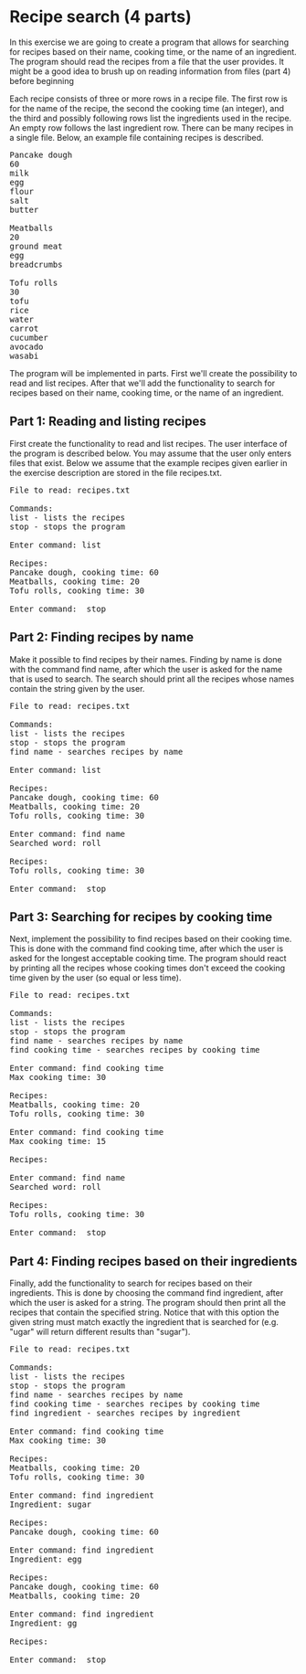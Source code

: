 # Recipe search (4 parts)
In this exercise we are going to create a program that allows for searching for recipes based on their name, cooking time, or the name of an ingredient. The program should read the recipes from a file that the user provides. It might be a good idea to brush up on reading information from files (part 4) before beginning

Each recipe consists of three or more rows in a recipe file. The first row is for the name of the recipe, the second the cooking time (an integer), and the third and possibly following rows list the ingredients used in the recipe. An empty row follows the last ingredient row. There can be many recipes in a single file. Below, an example file containing recipes is described.

<pre>
Pancake dough
60
milk
egg
flour
salt
butter

Meatballs
20
ground meat
egg
breadcrumbs

Tofu rolls
30
tofu
rice
water
carrot
cucumber
avocado
wasabi
</pre>

The program will be implemented in parts. First we'll create the possibility to read and list recipes. After that we'll add the functionality to search for recipes based on their name, cooking time, or the name of an ingredient.

## Part 1: Reading and listing recipes
First create the functionality to read and list recipes. The user interface of the program is described below. You may assume that the user only enters files that exist. Below we assume that the example recipes given earlier in the exercise description are stored in the file recipes.txt.

<pre>
File to read: recipes.txt

Commands:
list - lists the recipes
stop - stops the program

Enter command: list

Recipes:
Pancake dough, cooking time: 60
Meatballs, cooking time: 20
Tofu rolls, cooking time: 30

Enter command:  stop
</pre>

## Part 2: Finding recipes by name
Make it possible to find recipes by their names. Finding by name is done with the command find name, after which the user is asked for the name that is used to search. The search should print all the recipes whose names contain the string given by the user.

<pre>
File to read: recipes.txt

Commands:
list - lists the recipes
stop - stops the program
find name - searches recipes by name

Enter command: list

Recipes:
Pancake dough, cooking time: 60
Meatballs, cooking time: 20
Tofu rolls, cooking time: 30

Enter command: find name
Searched word: roll

Recipes:
Tofu rolls, cooking time: 30

Enter command:  stop
</pre>

## Part 3: Searching for recipes by cooking time
Next, implement the possibility to find recipes based on their cooking time. This is done with the command find cooking time, after which the user is asked for the longest acceptable cooking time. The program should react by printing all the recipes whose cooking times don't exceed the cooking time given by the user (so equal or less time).

<pre>
File to read: recipes.txt

Commands:
list - lists the recipes
stop - stops the program
find name - searches recipes by name
find cooking time - searches recipes by cooking time

Enter command: find cooking time
Max cooking time: 30

Recipes:
Meatballs, cooking time: 20
Tofu rolls, cooking time: 30

Enter command: find cooking time
Max cooking time: 15

Recipes:

Enter command: find name
Searched word: roll

Recipes:
Tofu rolls, cooking time: 30

Enter command:  stop
</pre>

## Part 4: Finding recipes based on their ingredients

Finally, add the functionality to search for recipes based on their ingredients. This is done by choosing the command find ingredient, after which the user is asked for a string. The program should then print all the recipes that contain the specified string. Notice that with this option the given string must match exactly the ingredient that is searched for (e.g. "ugar" will return different results than "sugar").

<pre>
File to read: recipes.txt

Commands:
list - lists the recipes
stop - stops the program
find name - searches recipes by name
find cooking time - searches recipes by cooking time
find ingredient - searches recipes by ingredient

Enter command: find cooking time
Max cooking time: 30

Recipes:
Meatballs, cooking time: 20
Tofu rolls, cooking time: 30

Enter command: find ingredient
Ingredient: sugar

Recipes:
Pancake dough, cooking time: 60

Enter command: find ingredient
Ingredient: egg

Recipes:
Pancake dough, cooking time: 60
Meatballs, cooking time: 20

Enter command: find ingredient
Ingredient: gg

Recipes:

Enter command:  stop
</pre>